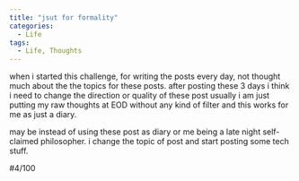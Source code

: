 ```yaml
---
title: "jsut for formality"
categories:
  - Life
tags:
  - Life, Thoughts
---
```


when i started this challenge, for writing the posts every day, not thought much about the the topics for these posts. after posting these 3 days i think i need to change the direction or quality of these post usually i am just putting my raw thoughts at EOD without any kind of filter and this works for me as just a diary. 

may be instead of using these post as diary or me being a late night self-claimed philosopher. i change the topic of post and start posting some tech stuff.



#4/100
